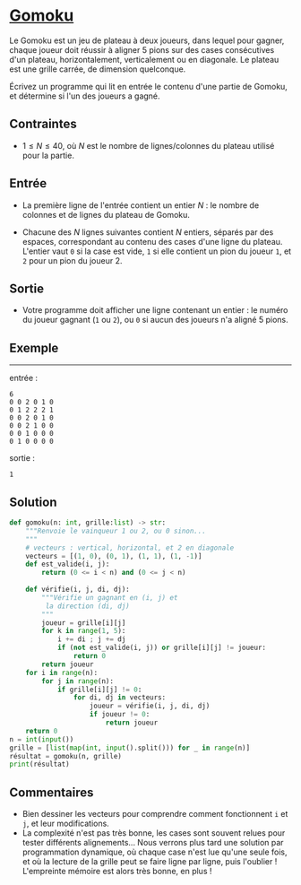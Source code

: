 # [Gomoku](http://www.france-ioi.org/algo/task.php?idChapter=564&iOrder=4)


Le Gomoku est un jeu de plateau à deux joueurs, dans lequel pour gagner, chaque joueur doit réussir à aligner 5 pions sur des cases consécutives d'un plateau, horizontalement, verticalement ou en diagonale. Le plateau est une grille carrée, de dimension quelconque.

Écrivez un programme qui lit en entrée le contenu d'une partie de Gomoku, et détermine si l'un des joueurs a gagné.

## Contraintes

* $1 \leqslant N \leqslant 40$, où $N$ est le nombre de lignes/colonnes du plateau utilisé pour la partie.

## Entrée
* La première ligne de l'entrée contient un entier $N$ : le nombre de colonnes et de lignes du plateau de Gomoku.

* Chacune des $N$ lignes suivantes contient $N$ entiers, séparés par des espaces, correspondant au contenu des cases d'une ligne du plateau. L'entier vaut `0` si la case est vide, `1` si elle contient un pion du joueur `1`, et `2` pour un pion du joueur 2.

## Sortie
* Votre programme doit afficher une ligne contenant un entier : le numéro du joueur gagnant (`1` ou `2`), ou `0` si aucun des joueurs n'a aligné 5 pions.

## Exemple

---

entrée :

```
6
0 0 2 0 1 0
0 1 2 2 2 1
0 0 2 0 1 0
0 0 2 1 0 0
0 0 1 0 0 0
0 1 0 0 0 0
```

sortie :

```
1
```

## Solution

```python
def gomoku(n: int, grille:list) -> str:
    """Renvoie le vainqueur 1 ou 2, ou 0 sinon...
    """
    # vecteurs : vertical, horizontal, et 2 en diagonale
    vecteurs = [(1, 0), (0, 1), (1, 1), (1, -1)]
    def est_valide(i, j):
        return (0 <= i < n) and (0 <= j < n)
    
    def vérifie(i, j, di, dj):
        """Vérifie un gagnant en (i, j) et
         la direction (di, dj)
        """
        joueur = grille[i][j]
        for k in range(1, 5):
            i += di ; j += dj
            if (not est_valide(i, j)) or grille[i][j] != joueur:
                return 0
        return joueur
    for i in range(n):
        for j in range(n):
            if grille[i][j] != 0:
                for di, dj in vecteurs:
                    joueur = vérifie(i, j, di, dj)
                    if joueur != 0:
                        return joueur
    return 0
n = int(input())
grille = [list(map(int, input().split())) for _ in range(n)]
résultat = gomoku(n, grille)
print(résultat)
```

## Commentaires
* Bien dessiner les vecteurs pour comprendre comment fonctionnent `i` et `j`, et leur modifications.
* La complexité n'est pas très bonne, les cases sont souvent relues pour tester différents alignements... Nous verrons plus tard une solution par programmation dynamique, où chaque case n'est lue qu'une seule fois, et où la lecture de la grille peut se faire ligne par ligne, puis l'oublier ! L'empreinte mémoire est alors très bonne, en plus !